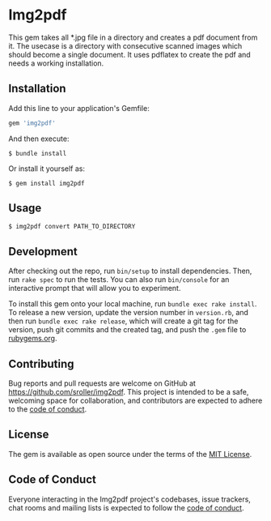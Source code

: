 # Img2pdf

This gem takes all *.jpg file in a directory and creates a pdf document from it.
The usecase is a directory with consecutive scanned images which should become a single document.
It uses pdflatex to create the pdf and needs a working installation.

## Installation

Add this line to your application's Gemfile:

```ruby
gem 'img2pdf'
```

And then execute:

    $ bundle install

Or install it yourself as:

    $ gem install img2pdf

## Usage

    $ img2pdf convert PATH_TO_DIRECTORY

## Development

After checking out the repo, run `bin/setup` to install dependencies. Then, run `rake spec` to run the tests. You can also run `bin/console` for an interactive prompt that will allow you to experiment.

To install this gem onto your local machine, run `bundle exec rake install`. To release a new version, update the version number in `version.rb`, and then run `bundle exec rake release`, which will create a git tag for the version, push git commits and the created tag, and push the `.gem` file to [rubygems.org](https://rubygems.org).

## Contributing

Bug reports and pull requests are welcome on GitHub at https://github.com/sroller/img2pdf. This project is intended to be a safe, welcoming space for collaboration, and contributors are expected to adhere to the [code of conduct](https://github.com/sroller/img2pdf/blob/master/CODE_OF_CONDUCT.md).

## License

The gem is available as open source under the terms of the [MIT License](https://opensource.org/licenses/MIT).

## Code of Conduct

Everyone interacting in the Img2pdf project's codebases, issue trackers, chat rooms and mailing lists is expected to follow the [code of conduct](https://github.com/[USERNAME]/img2pdf/blob/master/CODE_OF_CONDUCT.md).

